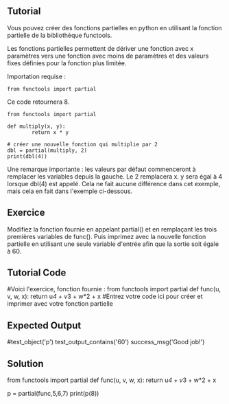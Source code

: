 Tutorial
--------

Vous pouvez créer des fonctions partielles en python en utilisant la fonction partielle de la bibliothèque functools.

Les fonctions partielles permettent de dériver une fonction avec x paramètres vers une fonction avec moins de paramètres et des valeurs fixes définies pour la fonction plus limitée.

Importation requise :

    from functools import partial

Ce code retournera 8.

    from functools import partial
    
    def multiply(x, y):
            return x * y
    
    # créer une nouvelle fonction qui multiplie par 2
    dbl = partial(multiply, 2)
    print(dbl(4))

Une remarque importante : les valeurs par défaut commenceront à remplacer les variables depuis la gauche. Le 2 remplacera x. y sera égal à 4 lorsque dbl(4) est appelé. Cela ne fait aucune différence dans cet exemple, mais cela en fait dans l'exemple ci-dessous.

Exercice
--------
Modifiez la fonction fournie en appelant partial() et en remplaçant les trois premières variables de func(). Puis imprimez avec la nouvelle fonction partielle en utilisant une seule variable d'entrée afin que la sortie soit égale à 60.

Tutorial Code
-------------
#Voici l'exercice, fonction fournie :
from functools import partial
def func(u, v, w, x):
    return u*4 + v*3 + w*2 + x
#Entrez votre code ici pour créer et imprimer avec votre fonction partielle

Expected Output
---------------
#test_object('p')
test_output_contains('60')
success_msg('Good job!')

Solution
--------
from functools import partial
def func(u, v, w, x):
    return u*4 + v*3 + w*2 + x

p = partial(func,5,6,7)
print(p(8))